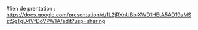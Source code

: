 #lien de prentation : 
https://docs.google.com/presentation/d/1L2jRXnUBblXWD1HEtA5AD19aMSztSgTgD4VfDoVPW1A/edit?usp=sharing 
